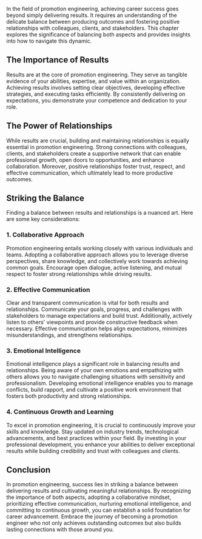 
In the field of promotion engineering, achieving career success goes beyond simply delivering results. It requires an understanding of the delicate balance between producing outcomes and fostering positive relationships with colleagues, clients, and stakeholders. This chapter explores the significance of balancing both aspects and provides insights into how to navigate this dynamic.

The Importance of Results
-------------------------

Results are at the core of promotion engineering. They serve as tangible evidence of your abilities, expertise, and value within an organization. Achieving results involves setting clear objectives, developing effective strategies, and executing tasks efficiently. By consistently delivering on expectations, you demonstrate your competence and dedication to your role.

The Power of Relationships
--------------------------

While results are crucial, building and maintaining relationships is equally essential in promotion engineering. Strong connections with colleagues, clients, and stakeholders create a supportive network that can enable professional growth, open doors to opportunities, and enhance collaboration. Moreover, positive relationships foster trust, respect, and effective communication, which ultimately lead to more productive outcomes.

Striking the Balance
--------------------

Finding a balance between results and relationships is a nuanced art. Here are some key considerations:

### 1. Collaborative Approach

Promotion engineering entails working closely with various individuals and teams. Adopting a collaborative approach allows you to leverage diverse perspectives, share knowledge, and collectively work towards achieving common goals. Encourage open dialogue, active listening, and mutual respect to foster strong relationships while driving results.

### 2. Effective Communication

Clear and transparent communication is vital for both results and relationships. Communicate your goals, progress, and challenges with stakeholders to manage expectations and build trust. Additionally, actively listen to others' viewpoints and provide constructive feedback when necessary. Effective communication helps align expectations, minimizes misunderstandings, and strengthens relationships.

### 3. Emotional Intelligence

Emotional intelligence plays a significant role in balancing results and relationships. Being aware of your own emotions and empathizing with others allows you to navigate challenging situations with sensitivity and professionalism. Developing emotional intelligence enables you to manage conflicts, build rapport, and cultivate a positive work environment that fosters both productivity and strong relationships.

### 4. Continuous Growth and Learning

To excel in promotion engineering, it is crucial to continuously improve your skills and knowledge. Stay updated on industry trends, technological advancements, and best practices within your field. By investing in your professional development, you enhance your abilities to deliver exceptional results while building credibility and trust with colleagues and clients.

Conclusion
----------

In promotion engineering, success lies in striking a balance between delivering results and cultivating meaningful relationships. By recognizing the importance of both aspects, adopting a collaborative mindset, prioritizing effective communication, nurturing emotional intelligence, and committing to continuous growth, you can establish a solid foundation for career advancement. Embrace the journey of becoming a promotion engineer who not only achieves outstanding outcomes but also builds lasting connections with those around you.
